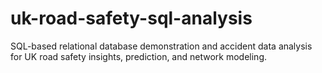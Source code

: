 # uk-road-safety-sql-analysis
SQL-based relational database demonstration and accident data analysis for UK road safety insights, prediction, and network modeling.
